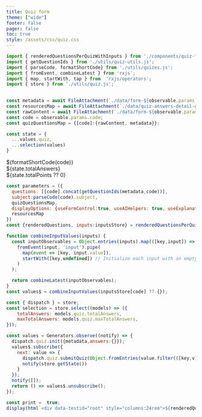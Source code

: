 ```yaml
---
title: Quiz form
theme: ["wide"]
footer: false
pager: false
toc: true
style: /assets/css/quiz.css
---
```


```js
import { renderedQuestionsPerQuizWithInputs } from './components/quiz-form.js';
import { getQuestionIds } from './utils/quiz-utils.js';
import { parseCode, formatShortCode} from './utils/quizes.js';
import { fromEvent, combineLatest } from 'rxjs';
import { map, startWith, tap } from  'rxjs/operators';
import { store } from './utils/quiz.js';

 
const metadata = await FileAttachment(`./data/form-${observable.params.code}.json`).json();
const resourcesMap = await FileAttachment(`./data/quiz-answers-detail-gpt-4o.json`).json();
const rawContent = await FileAttachment(`./data/form-${observable.params.code}.md`).text();
const code = observable.params.code;
const quizQuestionsMap = {[code]:{rawContent, metadata}};
```
```js
const state = {
  ...values.quiz,
  ...selection(values)
}
```
<div class="h-stack h-stack--m h-stack--wrap h-stack-items--start sticky main-header">
<div style="flex:1;">${formatShortCode(code)}</div>
<div class="h-stack h-stack--m h-stack--end">
  <div class="badge">
    <i class="fa fa-hashtag"></i>
    <span>${state.totalAnswers}</span>
  </div>
  <div class="badge">
    <i class="fa fa-calculator"></i>
    <span>${state.totalPoints ?? 0}</span>
  </div>
</div>
</div>


```js
const parameters = ({
  questions: [[code].concat(getQuestionIds(metadata,code))],
  subject:parseCode(code).subject,
  quizQuestionsMap,
  displayOptions: {useFormControl:true, useAIHelpers: true, useExplanationResources: true},
  resourcesMap
})
const {renderedQuestions, inputs:inputsStore} = renderedQuestionsPerQuizWithInputs(parameters);

function combineInputValues(inputs) {  
  const inputObservables = Object.entries(inputs).map(([key,input]) => 
    fromEvent(input, 'input').pipe(
      map(event => [key, input.value]),
      startWith([key,undefined]) // Initialize each input with an empty string
    )
  );

  return combineLatest(inputObservables);
}
const values$ = combineInputValues(inputsStore[code] ?? {});

const { dispatch } = store;
const selection = store.select((models) => ({
    totalAnswers: models.quiz.totalAnswers,
    maxTotalAnswers: models.quiz.maxTotalAnswers,
}));

const values = Generators.observe((notify) => {
  dispatch.quiz.init({metadata,answers:{}});
  values$.subscribe({
    next: value => {
      dispatch.quiz.submitQuiz(Object.fromEntries(value.filter(([key,v]) => v != null)))
      notify(store.getState())
    }
  });
  notify([]);
  return () => values$.unsubscribe();
});

const print =  true;
display(html`<div data-testid="root" style="columns:24rem">${renderedQuestions.map(d => print ? html.fragment`${d}`: html`<div class="v-stack v-stack--s">${d}</div>`)}</div>`);
```